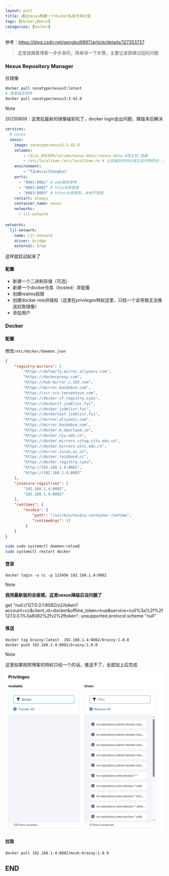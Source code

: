 ```yaml
---
layout: post
title: 通过nexus构建一个docker私有仓库记录
tags: [Docker,Nexus]
categories: [Docker]
---
```


参考：https://blog.csdn.net/gengkui9897/article/details/127353727

> 这里就跟着博客一步步来的，简单讲一下步骤，主要记录搭建过程的问题

### Nexus Repository Manager

拉镜像
```bash
docker pull sonatype/nexus3:latest
# 或者指定版本
docker pull sonatype/nexus3:3.42.0
```
> [!NOTE]
>
> 20250609：这里拉最新的镜像碰到坑了，docker login会出问题，降版本后解决



```yaml
services:
  # nexus
  nexus:
    image: sonatype/nexus3:3.42.0
    volumes:
        - /$LJL_DOCKER/volume/nexus-data:/nexus-data #宿主机:容器
        - /etc/localtime:/etc/localtime:ro # 让容器的时钟与宿主机时钟同步，避免时间的问题，ro是read only的意思，就是只读。
    environment:
        - "TZ=Asia/Shanghai"
    ports:
      - "8081:8081" # web服务使用
      - "8082:8082" # http仓库使用
      - "8083:8083" # https仓库使用，本例不使用
    restart: always
    container_name: nexus
    networks:
      - ljl-network

networks:
  ljl-network:
    name: ljl-network
    driver: bridge
    external: true

```

这样就启动起来了

#### 配置

- 新建一个二进制存储（可选）
- 新建一个docker仓库（hosted）并配置
- 创建realms权限
- 创建docker role并赋权（这里在privileges特权这里，只给一个会导致无法推送拉取镜像）
- 添加用户

### Docker

#### 配置

修改`/etc/docker/daemon.json`

```json
{
    "registry-mirrors": [
        "https://dofaorfy.mirror.aliyuncs.com",
        "https://dockerproxy.com",
        "https://hub-mirror.c.163.com",
        "https://mirror.baidubce.com",
        "https://ccr.ccs.tencentyun.com",
        "https://docker-cf.registry.cyou",
        "https://dockercf.jsdelivr.fyi",
        "https://docker.jsdelivr.fyi",
        "https://dockertest.jsdelivr.fyi",
        "https://mirror.aliyuncs.com",
        "https://mirror.baidubce.com",
        "https://docker.m.daocloud.io",
        "https://docker.nju.edu.cn",
        "https://docker.mirrors.sjtug.sjtu.edu.cn",
        "https://docker.mirrors.ustc.edu.cn",
        "https://mirror.iscas.ac.cn",
        "https://docker.rainbond.cc",
        "https://docker.registry.cyou",
        "http://192.168.1.4:8082",
        "https://192.168.1.4:8083"
    ],
    "insecure-registries": [
        "192.168.1.4:8082",
        "192.168.1.4:8083"
    ],    
    "runtimes": {
        "nvidia": {
            "path": "/usr/bin/nvidia-container-runtime",
            "runtimeArgs": []
         }	
    }
}
```

```bash
sudo sudo systemctl daemon-reload 
sudo systemctl restart docker
```

#### 登录

```shell
docker login -u cc -p 123456 192.168.1.4:8082
```

> [!NOTE]
>
> **我用最新版的会报错，这里nexus降级后没问题了**
>
> get "null://127.0.0.1:8082/v2/token?account=cc&client_id=docker&offline_token=true&service=null%3a%2f%2f127.0.0.1%3a8082%2fv2%2ftoken": unsupported protocol scheme "null"

#### 推送

```shell
docker tag brainy:latest  192.168.1.4:8082/brainy:1.0.0
docker push 192.168.1.4:8082/brainy:1.0.0
```

> [!note]
>
> 这里如果按照博客的特权只给一个的话，推送不了，全部加上后完成
>
> ![image-20250609164603054](/assets/images/post/image-20250609164603054.png)

#### 拉取

```shell
docker pull 192.168.1.4:8082/msxk-brainy:1.0.0
```

## END
